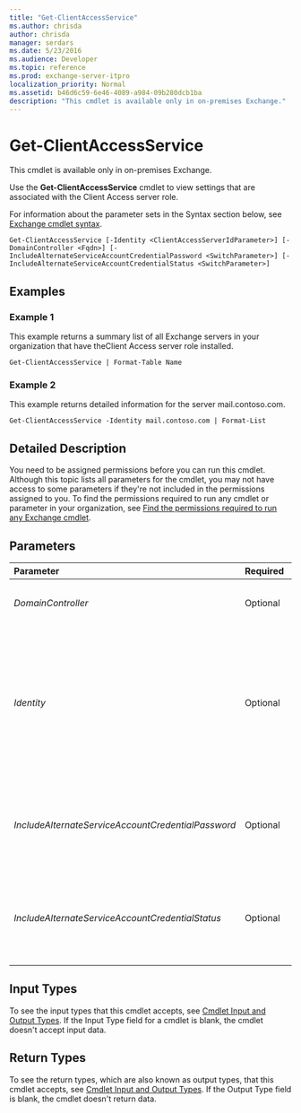 ```yaml
---
title: "Get-ClientAccessService"
ms.author: chrisda
author: chrisda
manager: serdars
ms.date: 5/23/2016
ms.audience: Developer
ms.topic: reference
ms.prod: exchange-server-itpro
localization_priority: Normal
ms.assetid: b46d6c59-6e46-4089-a984-09b280dcb1ba
description: "This cmdlet is available only in on-premises Exchange."
---
```


# Get-ClientAccessService

This cmdlet is available only in on-premises Exchange. 
  
Use the **Get-ClientAccessService** cmdlet to view settings that are associated with the Client Access server role.
  
For information about the parameter sets in the Syntax section below, see [Exchange cmdlet syntax](https://technet.microsoft.com/library/bb123552.aspx). 
  
```
Get-ClientAccessService [-Identity <ClientAccessServerIdParameter>] [-DomainController <Fqdn>] [-IncludeAlternateServiceAccountCredentialPassword <SwitchParameter>] [-IncludeAlternateServiceAccountCredentialStatus <SwitchParameter>]

```

## Examples
<a name="Examples"> </a>

### Example 1

This example returns a summary list of all Exchange servers in your organization that have theClient Access server role installed.
  
```
Get-ClientAccessService | Format-Table Name
```

### Example 2

This example returns detailed information for the server mail.contoso.com.
  
```
Get-ClientAccessService -Identity mail.contoso.com | Format-List
```

## Detailed Description
<a name="DetailedDescription"> </a>

You need to be assigned permissions before you can run this cmdlet. Although this topic lists all parameters for the cmdlet, you may not have access to some parameters if they're not included in the permissions assigned to you. To find the permissions required to run any cmdlet or parameter in your organization, see [Find the permissions required to run any Exchange cmdlet](https://technet.microsoft.com/library/mt432940.aspx). 
  
## Parameters
<a name="DetailedDescription"> </a>

|**Parameter**|**Required**|**Type**|**Description**|
|:-----|:-----|:-----|:-----|
| _DomainController_ <br/> |Optional  <br/> |Microsoft.Exchange.Data.Fqdn  <br/> |The _DomainController_ parameter specifies the domain controller that's used by this cmdlet to read data from or write data to Active Directory. You identify the domain controller by its fully qualified domain name (FQDN). For example, `dc01.contoso.com`.  <br/> |
| _Identity_ <br/> |Optional  <br/> |Microsoft.Exchange.Configuration.Tasks.ClientAccessServerIdParameter  <br/> | The _Identity_ parameter specifies the server with the Client Access server role installed that you want to view. <br/>  You can use any value that uniquely identifies the server. For example: <br/>  Name (for example, Exchange01) <br/>  Distinguished name (DN) (for example, `CN=Exchange01,CN=Servers,CN=Exchange Administrative Group (FYDIBOHF23SPDLT),CN=Administrative Groups,CN=First Organization,CN=Microsoft Exchange,CN=Services,CN=Configuration,DC=contoso,DC=com`)  <br/>  Exchange Legacy DN (for example, `/o=First Organization/ou=Exchange Administrative Group (FYDIBOHF23SPDLT)/cn=Configuration/cn=Servers/cn=Exchange01`)  <br/>  GUID (for example, `bc014a0d-1509-4ecc-b569-f077eec54942`)  <br/> |
| _IncludeAlternateServiceAccountCredentialPassword_ <br/> |Optional  <br/> |System.Management.Automation.SwitchParameter  <br/> |The _IncludeAlternateServiceAccountCredentialPassword_ switch specifies whether to include the password of the alternate service account in the results. You don't need to specify a value with this switch. <br/> The password is visible in the **AlternateServiceAccountConfiguration** property. To see this property, use the **Format-List** cmdlet. For example, `Get-ClientAccessService <ServerIdentity> | Format-List AlternateServiceAccountConfiguration`.  <br/> |
| _IncludeAlternateServiceAccountCredentialStatus_ <br/> |Optional  <br/> |System.Management.Automation.SwitchParameter  <br/> |The _IncludeAlternateServiceAccountCredentialStatus_ parameter specifies whether to include the status of the alternate service account in the results. You don't need to specify a value with this switch. <br/> The status is visible in the **AlternateServiceAccountConfiguration** property. To see this property, use the **Format-List** cmdlet. For example, `Get-ClientAccessService <ServerIdentity> | Format-List AlternateServiceAccountConfiguration`.  <br/> |
   
## Input Types
<a name="InputTypes"> </a>

To see the input types that this cmdlet accepts, see [Cmdlet Input and Output Types](http://go.microsoft.com/fwlink/p/?linkId=616387). If the Input Type field for a cmdlet is blank, the cmdlet doesn't accept input data. 
  
## Return Types
<a name="ReturnTypes"> </a>

To see the return types, which are also known as output types, that this cmdlet accepts, see [Cmdlet Input and Output Types](http://go.microsoft.com/fwlink/p/?linkId=616387). If the Output Type field is blank, the cmdlet doesn't return data. 
  

